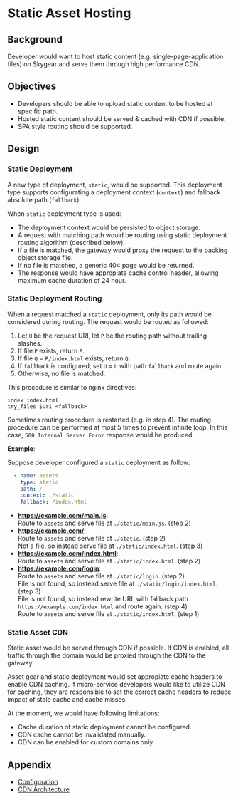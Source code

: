 # Static Asset Hosting

## Background
Developer would want to host static content (e.g. single-page-application files) on Skygear and serve them through
high performance CDN.

## Objectives
- Developers should be able to upload static content to be hosted at specific path.
- Hosted static content should be served & cached with CDN if possible.
- SPA style routing should be supported.

## Design

### Static Deployment

A new type of deployment, `static`, would be supported. This deployment type
supports configurating a deployment context (`context`) and fallback absolute
path (`fallback`).

When `static` deployment type is used:
- The deployment context would be persisted to object storage.
- A request with matching path would be routing using static deployment routing
  algorithm (described below).
- If a file is matched, the gateway would proxy the request to the backing
  object storage file.
- If no file is matched, a generic 404 page would be returned.
- The response would have appropiate cache control header, allowing maximum
  cache duration of 24 hour.

### Static Deployment Routing

When a request matched a `static` deployment, only its path would be considered
during routing. The request would be routed as followed:

1. Let `U` be the request URI, let `P` be the routing path without trailing slashes.
2. If file `P` exists, return `P`.
3. If file `Q` = `P/index.html` exists, return `Q`.
4. If `fallback` is configured, set `U` = `U` with path `fallback` and route again.
5. Otherwise, no file is matched.

This procedure is similar to nginx directives:
```
index index.html
try_files $uri <fallback>
```

Sometimes routing procedure is restarted (e.g. in step 4). The routing procedure
can be performed at most 5 times to prevent infinite loop. In this case, `500
Internal Server Error` response would be produced.

**Example**:

Suppose developer configured a `static` deployment as follow:
```yaml
  - name: assets
    type: static
    path: /
    context: ./static
    fallback: /index.html
```

- **https://example.com/main.js**:  
    Route to `assets` and serve file at `./static/main.js`. (step 2)  
- **https://example.com/**:  
    Route to `assets` and serve file at `./static`. (step 2)  
    Not a file, so instead serve file at `./static/index.html`. (step 3)  
- **https://example.com/index.html**:  
    Route to `assets` and serve file at `./static/index.html`. (step 2)  
- **https://example.com/login**:  
    Route to `assets` and serve file at `./static/login`. (step 2)  
    File is not found, so instead serve file at `./static/login/index.html`. (step 3)  
    File is not found, so instead rewrite URL with fallback path
    `https://example.com/index.html` and route again. (step 4)  
    Route to `assets` and serve file at `./static/index.html`. (step 1)

### Static Asset CDN

Static asset would be served through CDN if possible. If CDN is enabled, all
traffic through the domain would be proxied through the CDN to the gateway.

Asset gear and static deployment would set appropiate cache headers to enable
CDN caching. If micro-service developers would like to utilize CDN for caching,
they are responsible to set the correct cache headers to reduce impact of stale
cache and cache misses.

At the moment, we would have following limitations:
- Cache duration of static deployment cannot be configured.
- CDN cache cannot be invalidated manually.
- CDN can be enabled for custom domains only.

## Appendix

- [Configuration](./config.md)
- [CDN Architecture](./cdn.md)
